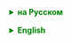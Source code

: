 <details style="margin-top: 16px">
  <summary style="cursor: pointer; color: green;"><b>на Русском</b></summary>

**Кодекс участия в проекте**

1. **Коллективность:** Участие в проекте возможно исключительно в рамках командной работы. Работы, выполненные индивидуально, не будут приниматься.

2. **Объединенные усилия:** Основной акцент проекта делается на совместной разработке, координации действий и совместном планировании.

3. **Слоистая архитектура:** Проект должен быть структурирован на разные слои, включая:
    - **Модель:** Отражает основные сущности и объекты вашего проекта.
    - **Сервис:** Отвечает за бизнес-логику и обработку данных.
    - **Репозиторий:** Управляет хранением и доступом к данным.
    - **Презентационный слой:** Отвечает за интерфейс пользователя и взаимодействие с ним.

   Такое разделение помогает упростить процесс разработки, облегчает тестирование и поддержку проекта, а также делает его более гибким к изменениям.

4. **Практическое применение навыков:** В ходе проекта вы будете иметь возможность применить и закрепить на практике знания, полученные на данном этапе курса, включая:
    - Работу с циклами и условиями
    - Применение типизации данных
    - Реализацию коллекций и структур данных
    - Работу с классами и объектами
    - Применение паттернов проектирования

5. **Цель обучения:** Одной из ведущих целей нашего проекта является обучение навыкам взаимодействия в команде, что является ключевым моментом в современной разработке.

6. **Ценность навыков:** Помимо технической стороны, проект акцентирует внимание на развитии межличностных навыков, таких как коммуникация, планирование и координация действий внутри команды. Эти навыки на вес золота в современной профессиональной среде.


Я призываю каждого придерживаться этих принципов, так как именно они помогут вам быть успешными в вашей будущей карьере.

---
### О слоях
Приложение, как минимум, должно иметь следующие слои:

1. **Слой моделей (Model Layer)**:
    - Определение основных сущностей: `Книга`, `Читатель`, `Пользователь`, `Роль` и т.д.
    - Определение атрибутов каждой сущности и методов доступа.

2. **Слой репозитория (Repository Layer)**:
    - Отвечает за прямую работу с данными (в вашем случае это структуры данных, такие как `MyArrayList` или `MyLinkedList`).
    - Методы для добавления, удаления, обновления и извлечения данных.

3. **Сервисный слой (Service Layer)**:
    - Содержит бизнес-логику приложения.
    - Методы, такие как `взятьКнигу`, `вернутьКнигу`, `зарегистрироватьПользователя` и т.д.
    - Взаимодействует со слоем репозитория для доступа к данным.

4. **Презентационный слой (Presentation Layer)**:
    - В вашем случае это консольное меню.
    - Отвечает за взаимодействие с пользователем, отображение информации и обработку пользовательского ввода.

---
### JUnit тесты

**Требования к сервисному слою проекта**

Для обеспечения надежности и качества вашего программного продукта, важно, чтобы код был хорошо протестирован. Сервисный слой, являясь сердцем нашего приложения, играет ключевую роль в обеспечении его функциональности и производительности.

1. **Покрытие JUnit тестами:** Сервисный слой проекта должен быть покрыт JUnit тестами как минимум на 80%. Это обеспечит высокую степень уверенности в корректности работы кода.

2. **Комплексное тестирование:** Тесты должны не только проверять очевидные и прямые сценарии использования, но и потенциальные краевые случаи и ситуации, которые могут возникнуть при реальной эксплуатации.

3. **Регулярное обновление тестов:** По мере развития и изменения проекта, тесты должны регулярно обновляться, чтобы отражать текущее состояние программы.

Следуя этим требованиям, мы обеспечиваем высокое качество нашего продукта и уверенность в его надежности для пользователей.

</details>

<details style="margin-top: 16px">
  <summary style="cursor: pointer; color: green;"><b>English</b></summary>

**Project Participation Code of Conduct**

1. **Teamwork:** Participation in the project is exclusively within the context of team collaboration. Individually executed work will not be accepted.

2. **Unified Efforts:** The project's primary emphasis is on collective development, coordination of actions, and joint planning.

3. **Layered Architecture:** The project should be structured into different layers, including:
    - **Model:** Reflects the primary entities and objects of your project.
    - **Service:** Manages business logic and data processing.
    - **Repository:** Oversees storage and data access.
    - **Presentation Layer:** Handles user interface and user interaction.

   This separation simplifies the development process, eases testing and maintenance, and makes the project more adaptable to changes.

4. **Practical Skill Application:** Throughout the project, you'll have the opportunity to apply and solidify the knowledge acquired during this stage of the course, encompassing:
    - Working with loops and conditions
    - Implementing data typing
    - Realizing collections and data structures
    - Working with classes and objects
    - Utilizing design patterns

5. **Educational Objective:** One of the paramount goals of our project is to teach teamwork skills, crucial in modern development.

6. **Value of Skills:** Beyond the technical aspects, the project emphasizes the development of interpersonal skills like communication, planning, and action coordination within a team. These skills are invaluable in today's professional environment.

I urge everyone to adhere to these principles, as they will be instrumental in ensuring success in your future careers.

---
### About Layers
The application should, at the very least, have the following layers:

1. **Model Layer**:
    - Define primary entities: `Book`, `Reader`, `User`, `Role`, etc.
    - Define attributes for each entity and access methods.

2. **Repository Layer**:
    - Responsible for direct data work (in your case, data structures such as `MyArrayList` or `MyLinkedList`).
    - Methods for adding, deleting, updating, and retrieving data.

3. **Service Layer**:
    - Contains the application's business logic.
    - Methods like `borrowBook`, `returnBook`, `registerUser`, etc.
    - Interacts with the repository layer for data access.

4. **Presentation Layer**:
    - In your case, this would be a console menu.
    - Manages user interaction, information display, and user input handling.

---

### JUnit Tests

**Service Layer Project Requirements**

To ensure the reliability and quality of your software product, it's essential that the code is thoroughly tested. The service layer, being the heart of our application, plays a pivotal role in ensuring its functionality and performance.

1. **JUnit Test Coverage:** The project's service layer must be covered by JUnit tests at a minimum of 80%. This ensures a high degree of confidence in the code's proper operation.

2. **Comprehensive Testing:** Tests should not only check apparent and direct use-case scenarios but also potential edge cases and situations that might arise in real-world usage.

3. **Regular Test Updates:** As the project evolves and undergoes changes, tests need to be regularly updated to reflect the program's current state.

By adhering to these requirements, we guarantee the high quality of our product and instill confidence in its reliability for users.

</details>